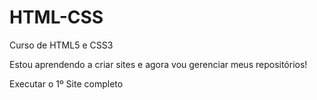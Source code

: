 # HTML-CSS
 Curso de HTML5 e CSS3

 Estou aprendendo a criar sites e agora vou gerenciar meus repositórios!

 <a hred='https://alex-majdalani.github.io/HTML-CSS/EXERCICIOS/ex021(desafio)/androide.html'>Executar o 1º Site completo</a>
